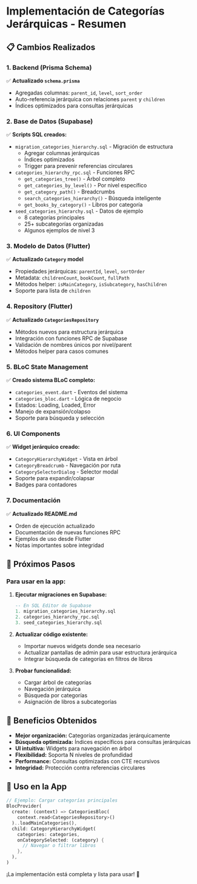 # Implementación de Categorías Jerárquicas - Resumen

## 📋 Cambios Realizados

### 1. Backend (Prisma Schema)

✅ **Actualizado `schema.prisma`**

- Agregadas columnas: `parent_id`, `level`, `sort_order`
- Auto-referencia jerárquica con relaciones `parent` y `children`
- Índices optimizados para consultas jerárquicas

### 2. Base de Datos (Supabase)

✅ **Scripts SQL creados:**

- `migration_categories_hierarchy.sql` - Migración de estructura
  - Agregar columnas jerárquicas
  - Índices optimizados
  - Trigger para prevenir referencias circulares
- `categories_hierarchy_rpc.sql` - Funciones RPC
  - `get_categories_tree()` - Árbol completo
  - `get_categories_by_level()` - Por nivel específico
  - `get_category_path()` - Breadcrumbs
  - `search_categories_hierarchy()` - Búsqueda inteligente
  - `get_books_by_category()` - Libros por categoría
- `seed_categories_hierarchy.sql` - Datos de ejemplo
  - 8 categorías principales
  - 25+ subcategorías organizadas
  - Algunos ejemplos de nivel 3

### 3. Modelo de Datos (Flutter)

✅ **Actualizado `Category` model**

- Propiedades jerárquicas: `parentId`, `level`, `sortOrder`
- Metadata: `childrenCount`, `bookCount`, `fullPath`
- Métodos helper: `isMainCategory`, `isSubcategory`, `hasChildren`
- Soporte para lista de `children`

### 4. Repository (Flutter)

✅ **Actualizado `CategoriesRepository`**

- Métodos nuevos para estructura jerárquica
- Integración con funciones RPC de Supabase
- Validación de nombres únicos por nivel/parent
- Métodos helper para casos comunes

### 5. BLoC State Management

✅ **Creado sistema BLoC completo:**

- `categories_event.dart` - Eventos del sistema
- `categories_bloc.dart` - Lógica de negocio
- Estados: Loading, Loaded, Error
- Manejo de expansión/colapso
- Soporte para búsqueda y selección

### 6. UI Components

✅ **Widget jerárquico creado:**

- `CategoryHierarchyWidget` - Vista en árbol
- `CategoryBreadcrumb` - Navegación por ruta
- `CategorySelectorDialog` - Selector modal
- Soporte para expandir/colapsar
- Badges para contadores

### 7. Documentación

✅ **Actualizado README.md**

- Orden de ejecución actualizado
- Documentación de nuevas funciones RPC
- Ejemplos de uso desde Flutter
- Notas importantes sobre integridad

## 🚀 Próximos Pasos

### Para usar en la app:

1. **Ejecutar migraciones en Supabase:**

   ```sql
   -- En SQL Editor de Supabase
   1. migration_categories_hierarchy.sql
   2. categories_hierarchy_rpc.sql
   3. seed_categories_hierarchy.sql
   ```

2. **Actualizar código existente:**

   - Importar nuevos widgets donde sea necesario
   - Actualizar pantallas de admin para usar estructura jerárquica
   - Integrar búsqueda de categorías en filtros de libros

3. **Probar funcionalidad:**
   - Cargar árbol de categorías
   - Navegación jerárquica
   - Búsqueda por categorías
   - Asignación de libros a subcategorías

## 🎯 Beneficios Obtenidos

- **Mejor organización:** Categorías organizadas jerárquicamente
- **Búsqueda optimizada:** Índices específicos para consultas jerárquicas
- **UI intuitiva:** Widgets para navegación en árbol
- **Flexibilidad:** Soporta N niveles de profundidad
- **Performance:** Consultas optimizadas con CTE recursivos
- **Integridad:** Protección contra referencias circulares

## 📱 Uso en la App

```dart
// Ejemplo: Cargar categorías principales
BlocProvider(
  create: (context) => CategoriesBloc(
    context.read<CategoriesRepository>()
  )..loadMainCategories(),
  child: CategoryHierarchyWidget(
    categories: categories,
    onCategorySelected: (category) {
      // Navegar o filtrar libros
    },
  ),
)
```

¡La implementación está completa y lista para usar! 🎉
